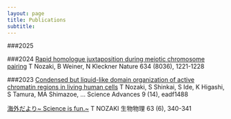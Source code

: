 ```yaml
---
layout: page
title: Publications
subtitle: 
---
```


###2025


###2024
[Rapid homologue juxtaposition during meiotic chromosome pairing](https://www.nature.com/articles/s41586-024-07999-5)
T Nozaki, B Weiner, N Kleckner
Nature 634 (8036), 1221-1228

###2023
[Condensed but liquid-like domain organization of active chromatin regions in living human cells](https://www.science.org/doi/full/10.1126/sciadv.adf1488)
T Nozaki, S Shinkai, S Ide, K Higashi, S Tamura, MA Shimazoe, ...
Science Advances 9 (14), eadf1488

[海外だより~ Science is fun.~](https://www.jstage.jst.go.jp/article/biophys/63/6/63_340/_article/-char/ja/)
T NOZAKI
生物物理 63 (6), 340-341
